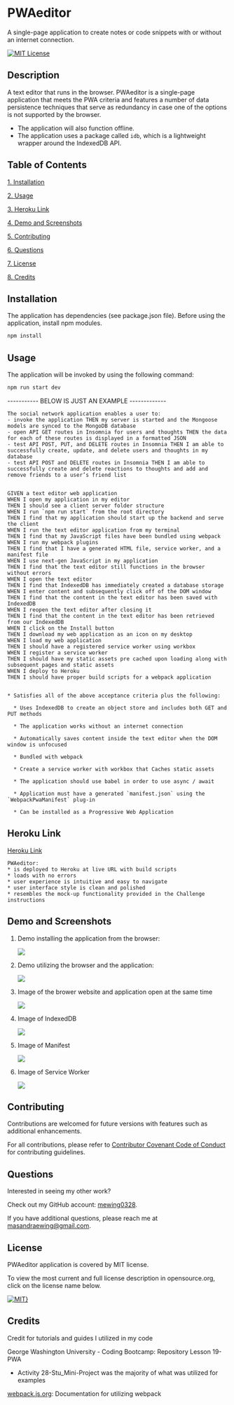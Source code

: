 # PWAeditor
A single-page application to create notes or code snippets with or without an internet connection.

[![MIT License](https://img.shields.io/badge/License-MIT-blue.svg)](https://opensource.org/licenses/MIT)

## Description
A text editor that runs in the browser. PWAeditor is a single-page application that meets the PWA criteria and features a number of data persistence techniques that serve as redundancy in case one of the options is not supported by the browser. 
- The application will also function offline.
- The application uses a package called `idb`, which is a lightweight wrapper around the IndexedDB API. 

## Table of Contents
[1. Installation](#installation)

[2. Usage](#usage)

[3. Heroku Link](#heroku-link)

[4. Demo and Screenshots](#demo-and-screenshots)

[5. Contributing](#contributing)

[6. Questions](#questions)

[7. License](#license)

[8. Credits](#credits)

## Installation 
The application has dependencies (see package.json file). Before using the application, install npm modules.

```bash
npm install
```

## Usage 
The application will be invoked by using the following command:

```bash
npm run start dev
```



----------- BELOW IS JUST AN EXAMPLE -------------






```
The social network application enables a user to:
- invoke the application THEN my server is started and the Mongoose models are synced to the MongoDB database
- open API GET routes in Insomnia for users and thoughts THEN the data for each of these routes is displayed in a formatted JSON
- test API POST, PUT, and DELETE routes in Insomnia THEN I am able to successfully create, update, and delete users and thoughts in my database
- test API POST and DELETE routes in Insomnia THEN I am able to successfully create and delete reactions to thoughts and add and remove friends to a user’s friend list


GIVEN a text editor web application
WHEN I open my application in my editor
THEN I should see a client server folder structure
WHEN I run `npm run start` from the root directory
THEN I find that my application should start up the backend and serve the client
WHEN I run the text editor application from my terminal
THEN I find that my JavaScript files have been bundled using webpack
WHEN I run my webpack plugins
THEN I find that I have a generated HTML file, service worker, and a manifest file
WHEN I use next-gen JavaScript in my application
THEN I find that the text editor still functions in the browser without errors
WHEN I open the text editor
THEN I find that IndexedDB has immediately created a database storage
WHEN I enter content and subsequently click off of the DOM window
THEN I find that the content in the text editor has been saved with IndexedDB
WHEN I reopen the text editor after closing it
THEN I find that the content in the text editor has been retrieved from our IndexedDB
WHEN I click on the Install button
THEN I download my web application as an icon on my desktop
WHEN I load my web application
THEN I should have a registered service worker using workbox
WHEN I register a service worker
THEN I should have my static assets pre cached upon loading along with subsequent pages and static assets
WHEN I deploy to Heroku
THEN I should have proper build scripts for a webpack application


* Satisfies all of the above acceptance criteria plus the following:

  * Uses IndexedDB to create an object store and includes both GET and PUT methods

  * The application works without an internet connection

  * Automatically saves content inside the text editor when the DOM window is unfocused

  * Bundled with webpack

  * Create a service worker with workbox that Caches static assets

  * The application should use babel in order to use async / await

  * Application must have a generated `manifest.json` using the `WebpackPwaManifest` plug-in

  * Can be installed as a Progressive Web Application
```

## Heroku Link
[Heroku Link](https://pwaeditor.herokuapp.com/) 

```
PWAeditor:
* is deployed to Heroku at live URL with build scripts
* loads with no errors
* user experience is intuitive and easy to navigate
* user interface style is clean and polished
* resembles the mock-up functionality provided in the Challenge instructions
```

 ## Demo and Screenshots 

1. Demo installing the application from the browser:

    <img src="./Assets/application.gif">

2. Demo utilizing the browser and the application:

    <img src="./Assets/demo.gif">


3. Image of the brower website and application open at the same time

    <img src="./Assets/browser_and_application.png">

4. Image of IndexedDB

    <img src="./Assets/idb-storage.png">

5. Image of Manifest

    <img src="./Assets/manifest.png">

6. Image of Service Worker

    <img src="./Assets/service-worker.png">

## Contributing 
Contributions are welcomed for future versions with features such as additional enhancements.

For all contributions, please refer to [Contributor Covenant Code of Conduct](https://www.contributor-covenant.org/version/2/1/code_of_conduct/code_of_conduct.md) for contributing guidelines.

## Questions
Interested in seeing my other work?

Check out my GitHub account: [mewing0328](https://github.com/mewing0328).

If you have additional questions, please reach me at [masandraewing@gmail.com](mailto:masandraewing@gmail.com).

## License 
PWAeditor application is covered by MIT license. 

 To view the most current and full license description in opensource.org, click on the license name below.  

 [![MIT}](https://img.shields.io/badge/License-MIT-blue.svg)](https://opensource.org/licenses/MIT)

## Credits
Credit for tutorials and guides I utilized in my code

George Washington University - Coding Bootcamp: Repository Lesson 19-PWA
 - Activity 28-Stu_Mini-Project was the majority of what was utilized for examples

[webpack.js.org](https://webpack.js.org/): Documentation for utilizing webpack
















